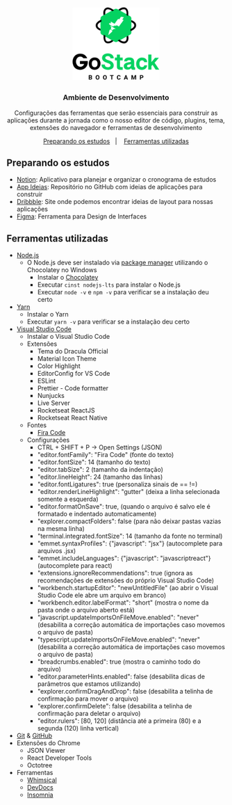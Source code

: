 <h1 align="center">
  <img alt="GoStack" src=".github/logo_gostack.png" width="200px" />
</h1>

<h3 align="center">
  Ambiente de Desenvolvimento
</h3>

<p align="center">Configurações das ferramentas que serão essenciais para construir as aplicações durante a jornada como o nosso editor de código, plugins, tema, extensões do navegador e ferramentas de desenvolvimento</p>

<p align="center">
  <a href="#preparando-os-estudos">Preparando os estudos</a>&nbsp;&nbsp;&nbsp;|&nbsp;&nbsp;&nbsp;
  <a href="#ferramentas-utilizadas">Ferramentas utilizadas</a>
</p>

## Preparando os estudos

- [Notion](https://www.notion.so): Aplicativo para planejar e organizar o cronograma de estudos
- [App Ideias](https://github.com/florinpop17/app-ideas): Repositório no GitHub com ideias de aplicações para construir
- [Dribbble](https://dribbble.com): Site onde podemos encontrar ideias de layout para nossas aplicações
- [Figma](https://www.figma.com): Ferramenta para Design de Interfaces

## Ferramentas utilizadas

- [Node.js](https://nodejs.org)
  - O Node.js deve ser instalado via [package manager](https://nodejs.org/en/download/package-manager/) utilizando o Chocolatey no Windows
    - Instalar o [Chocolatey](https://chocolatey.org/install)
    - Executar `cinst nodejs-lts` para instalar o Node.js
    - Executar `node -v` e `npm -v` para verificar se a instalação deu certo
- [Yarn](https://yarnpkg.com)
  - Instalar o Yarn
  - Executar `yarn -v` para verificar se a instalação deu certo
- [Visual Studio Code](https://code.visualstudio.com)
  - Instalar o Visual Studio Code
  - Extensões
    - Tema do Dracula Official
    - Material Icon Theme
    - Color Highlight
    - EditorConfig for VS Code
    - ESLint
    - Prettier - Code formatter
    - Nunjucks
    - Live Server
    - Rocketseat ReactJS
    - Rocketseat React Native
  - Fontes
    - [Fira Code](https://github.com/tonsky/FiraCode)
  - Configurações
    - CTRL + SHIFT + P -> Open Settings (JSON)
    - "editor.fontFamily": "Fira Code" (fonte do texto)
    - "editor.fontSize": 14 (tamanho do texto)
    - "editor.tabSize": 2 (tamanho da indentação)
    - "editor.lineHeight": 24 (tamanho das linhas)
    - "editor.fontLigatures": true (personaliza sinais de == !=)
    - "editor.renderLineHighlight": "gutter" (deixa a linha selecionada somente a esquerda)
    - "editor.formatOnSave": true, (quando o arquivo é salvo ele é formatado e indentado automaticamente)
    - "explorer.compactFolders": false (para não deixar pastas vazias na mesma linha)
    - "terminal.integrated.fontSize": 14 (tamanho da fonte no terminal)
    - "emmet.syntaxProfiles": {"javascript": "jsx"} (autocomplete para arquivos .jsx)
    - "emmet.includeLanguages": {"javascript": "javascriptreact"} (autocomplete para react)
    - "extensions.ignoreRecommendations": true (ignora as recomendações de extensões do próprio Visual Studio Code)
    - "workbench.startupEditor": "newUntitledFile" (ao abrir o Visual Studio Code ele abre um arquivo em branco)
    - "workbench.editor.labelFormat": "short" (mostra o nome da pasta onde o arquivo aberto está)
    - "javascript.updateImportsOnFileMove.enabled": "never" (desabilita a correção automática de importações caso movemos o arquivo de pasta)
    - "typescript.updateImportsOnFileMove.enabled": "never" (desabilita a correção automática de importações caso movemos o arquivo de pasta)
    - "breadcrumbs.enabled": true (mostra o caminho todo do arquivo)
    - "editor.parameterHints.enabled": false (desabilita dicas de parâmetros que estamos utilizando)
    - "explorer.confirmDragAndDrop": false (desabilita a telinha de confirmação para mover o arquivo)
    - "explorer.confirmDelete": false (desabilita a telinha de confirmação para deletar o arquivo)
    - "editor.rulers": [80, 120] (distância até a primeira (80) e a segunda (120) linha vertical)
- [Git](https://git-scm.com) & [GitHub](https://github.com)
- Extensões do Chrome
  - JSON Viewer
  - React Developer Tools
  - Octotree
- Ferramentas
  - [Whimsical](https://whimsical.com)
  - [DevDocs](https://devdocs.io)
  - [Insomnia](https://insomnia.rest)
